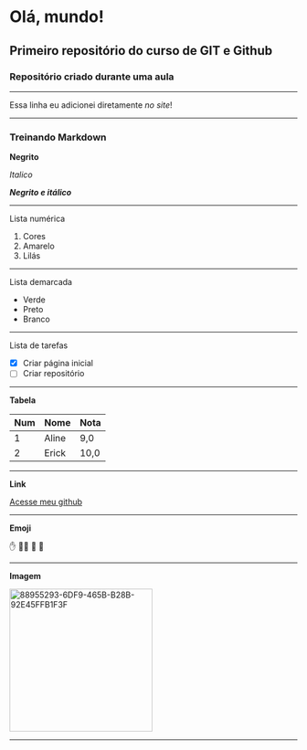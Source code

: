 # Olá, mundo!
## Primeiro repositório do curso de GIT e Github
### Repositório criado durante uma aula
***
Essa linha eu adicionei diretamente *no site*!

***

### Treinando Markdown

**Negrito**

*Italico*

__*Negrito e itálico*__

***
Lista numérica

1. Cores
2. Amarelo
3. Lilás

***
Lista demarcada
  
  * Verde
  * Preto
  * Branco

  ***
Lista de tarefas
  
- [x] Criar página inicial
- [ ] Criar repositório
  
***

**Tabela**

Num | Nome | Nota
--- | --- | ---
1 | Aline | 9,0
2 | Erick | 10,0
  
***

**Link**

[Acesse meu github](https://github.com/alinelucas)

***

**Emoji**

✋ 👱‍♀️ 🦊 🤝

***

**Imagem**

  <img width="250" alt="88955293-6DF9-465B-B28B-92E45FFB1F3F" src="https://user-images.githubusercontent.com/89274295/130555072-c5352e1f-5f3b-4e80-9000-328e3d19477a.PNG">

***
  
  
